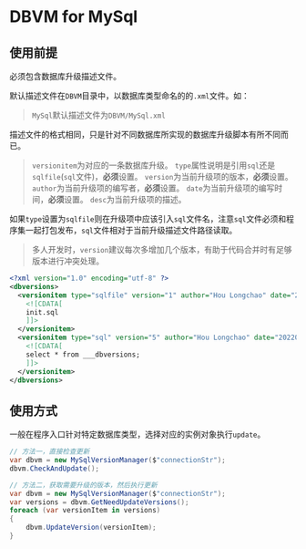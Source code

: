 # DBVM for MySql

## 使用前提

必须包含数据库升级描述文件。

默认描述文件在`DBVM`目录中，以数据库类型命名的的`.xml`文件。如：

> `MySql`默认描述文件为`DBVM/MySql.xml`

描述文件的格式相同，只是针对不同数据库所实现的数据库升级脚本有所不同而已。

> `versionitem`为对应的一条数据库升级。
> `type`属性说明是引用`sql`还是`sqlfile`(`sql`文件)，**必须**设置。
> `version`为当前升级项的版本，**必须**设置。
> `author`为当前升级项的编写者，**必须**设置。
> `date`为当前升级项的编写时间，**必须**设置。
> `desc`为当前升级项的描述。

如果`type`设置为`sqlfile`则在升级项中应该引入`sql`文件名，注意`sql`文件必须和程序集一起打包发布，`sql`文件相对于当前升级描述文件路径读取。

> 多人开发时，`version`建议每次多增加几个版本，有助于代码合并时有足够版本进行冲突处理。

``` XML
<?xml version="1.0" encoding="utf-8" ?>
<dbversions>
  <versionitem type="sqlfile" version="1" author="Hou Longchao" date="20220101" desc="说明,脚本中不能使用GO等非标准SQL" >
    <![CDATA[
    init.sql
    ]]>
  </versionitem>
  <versionitem type="sql" version="5" author="Hou Longchao" date="20220101">
    <![CDATA[
    select * from ___dbversions;
    ]]>
  </versionitem>
</dbversions>
```
## 使用方式

一般在程序入口针对特定数据库类型，选择对应的实例对象执行`update`。

``` C#
// 方法一，直接检查更新
var dbvm = new MySqlVersionManager($"connectionStr");
dbvm.CheckAndUpdate();
```

``` C#
// 方法二，获取需要升级的版本，然后执行更新
var dbvm = new MySqlVersionManager($"connectionStr");
var versions = dbvm.GetNeedUpdateVersions();
foreach (var versionItem in versions)
{
    dbvm.UpdateVersion(versionItem);
}
```

